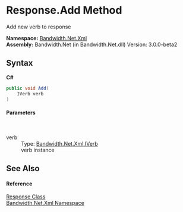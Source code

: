 ﻿# Response.Add Method 
 

Add new verb to response

**Namespace:**&nbsp;<a href ="N_Bandwidth_Net_Xml.md">Bandwidth.Net.Xml</a><br />**Assembly:**&nbsp;Bandwidth.Net (in Bandwidth.Net.dll) Version: 3.0.0-beta2

## Syntax

**C#**<br />
``` C#
public void Add(
	IVerb verb
)
```


#### Parameters
&nbsp;<dl><dt>verb</dt><dd>Type: <a href ="T_Bandwidth_Net_Xml_IVerb.md">Bandwidth.Net.Xml.IVerb</a><br />verb instance</dd></dl>

## See Also


#### Reference
<a href ="T_Bandwidth_Net_Xml_Response.md">Response Class</a><br /><a href ="N_Bandwidth_Net_Xml.md">Bandwidth.Net.Xml Namespace</a><br />